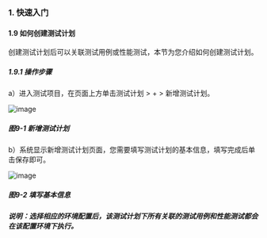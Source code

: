 ### 1. 快速入门

#### 1.9 如何创建测试计划

创建测试计划后可以关联测试用例或性能测试，本节为您介绍如何创建测试计划。

##### 1.9.1 操作步骤

a）进入测试项目，在页面上方单击测试计划 > + > 新增测试计划。

![image](https://user-images.githubusercontent.com/79617492/184099440-74f76fd2-f606-4eb1-bbeb-90344877caa0.png)

##### 图9-1 新增测试计划

b）系统显示新增测试计划页面，您需要填写测试计划的基本信息，填写完成后单击保存即可。

![image](https://user-images.githubusercontent.com/79617492/184099461-55b8a9ea-0c2a-42cd-9a2d-6fe51e27042f.png)

##### 图9-2 填写基本信息

##### 说明：选择相应的环境配置后，该测试计划下所有关联的测试用例和性能测试都会在该配置环境下执行。
